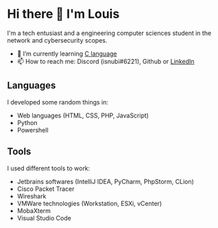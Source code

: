 # Hi there 👋 I'm Louis

I'm a tech entusiast and a engineering computer sciences student in the network and cybersecurity scopes.
- 🌱 I’m currently learning [C language](https://www.github.com/Isnubi/C_learning)
- 📫 How to reach me: Discord (isnubi#6221), Github or [LinkedIn](https://www.linkedin.com/in/louis-gambart/)

## Languages

I developed some random things in:
* Web languages (HTML, CSS, PHP, JavaScript)
* Python
* Powershell

## Tools

I used different tools to work:
* Jetbrains softwares (IntelliJ IDEA, PyCharm, PhpStorm, CLion)
* Cisco Packet Tracer
* Wireshark
* VMWare technologies (Workstation, ESXi, vCenter)
* MobaXterm
* Visual Studio Code
